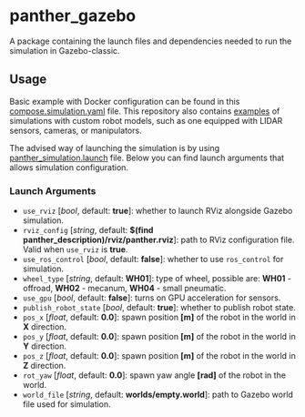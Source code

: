 # panther_gazebo

A package containing the launch files and dependencies needed to run the simulation in Gazebo-classic.

## Usage

Basic example with Docker configuration can be found in this [compose.simulation.yaml](https://github.com/husarion/panther-docker/blob/ros1/demo/simulation/compose.simulation.yaml) file. This repository also contains [examples](https://github.com/husarion/panther-docker/tree/ros1/demo/simulation) of simulations with custom robot models, such as one equipped with LIDAR sensors, cameras, or manipulators.

The advised way of launching the simulation is by using [panther_simulation.launch](./launch/panther_simulation.launch) file. Below you can find launch arguments that allows simulation configuration.

### Launch Arguments

- `use_rviz` [*bool*, default: **true**]: whether to launch RViz alongside Gazebo simulation.
- `rviz_config` [*string*, default: **$(find panther_description)/rviz/panther.rviz**]: path to RViz configuration file. Valid when `use_rviz` is **true**.
- `use_ros_control` [*bool*, default: **false**]: whether to use `ros_control` for simulation.
- `wheel_type` [*string*, default: **WH01**]: type of wheel, possible are: **WH01** - offroad, **WH02** - mecanum, **WH04** - small pneumatic.
- `use_gpu` [*bool*, default: **false**]: turns on GPU acceleration for sensors.
- `publish_robot_state` [*bool*, default: **true**]: whether to publish robot state.
- `pos_x` [*float*, default: **0.0**]: spawn position **[m]** of the robot in the world in **X** direction.
- `pos_y` [*float*, default: **0.0**]: spawn position **[m]** of the robot in the world in **Y** direction.
- `pos_z` [*float*, default: **0.0**]: spawn position **[m]** of the robot in the world in **Z** direction.
- `rot_yaw` [*float*, default: **0.0**]: spawn yaw angle **[rad]** of the robot in the world.
- `world_file` [*string*, default: **worlds/empty.world**]: path to Gazebo world file used for simulation.